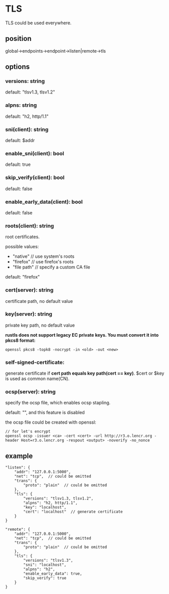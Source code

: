 # TLS

TLS could be used everywhere.

## position
global->endpoints->endpoint->listen|remote->tls

## options

### versions: string
default: "tlsv1.3, tlsv1.2"

### alpns: string
default: "h2, http/1.1"

### sni(client): string
default: $addr

### enable_sni(client): bool
default: true

### skip_verify(client): bool
default: false

### enable_early_data(client): bool
default: false

### roots(client): string
root certificates.

possible values:
- "native" // use system's roots
- "firefox" // use firefox's roots
- "file path"  // specify a custom CA file

default: "firefox"

### cert(server): string
certificate path, no default value

### key(server): string
private key path, no default value

**rustls does not support legacy EC private keys. You must convert it into pkcs8 format:**
```shell
openssl pkcs8 -topk8 -nocrypt -in <old> -out <new>
```

### self-signed-certificate:
generate certificate if **cert path equals key path(cert == key)**. $cert or $key is used as common name(CN).

### ocsp(server): string
specify the ocsp file, which enables ocsp stapling.

default: "", and this feature is disabled

the ocsp file could be created with openssl:
```shell
// for let's encrypt
openssl ocsp -issuer <ca> -cert <cert> -url http://r3.o.lencr.org -header Host=r3.o.lencr.org -respout <output> -noverify -no_nonce
```

## example
```shell
"listen": {
    "addr": "127.0.0.1:5000",
    "net": "tcp",  // could be omitted
    "trans": {
        "proto": "plain"  // could be omitted
    },
    "tls": {
        "versions": "tlsv1.3, tlsv1.2",
        "alpns": "h2, http/1.1",
        "key": "localhost",
        "cert": "localhost"  // generate certificate
    }
}
```

```shell
"remote": {
    "addr": "127.0.0.1:5000",
    "net": "tcp",  // could be omitted
    "trans": {
        "proto": "plain"  // could be omitted
    },
    "tls": {
        "versions": "tlsv1.3",
        "sni": "localhost",
        "alpns": "h2",
        "enable_early_data": true,
        "skip_verify": true
    }
}
```
